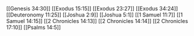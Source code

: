 [[Genesis 34:30]]
[[Exodus 15:15]]
[[Exodus 23:27]]
[[Exodus 34:24]]
[[Deuteronomy 11:25]]
[[Joshua 2:9]]
[[Joshua 5:1]]
[[1 Samuel 11:7]]
[[1 Samuel 14:15]]
[[2 Chronicles 14:13]]
[[2 Chronicles 14:14]]
[[2 Chronicles 17:10]]
[[Psalms 14:5]]
